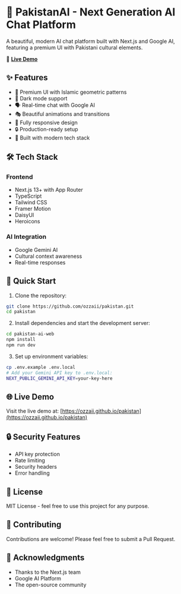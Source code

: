 # 🌟 PakistanAI - Next Generation AI Chat Platform

A beautiful, modern AI chat platform built with Next.js and Google AI, featuring a premium UI with Pakistani cultural elements.

🔗 **[Live Demo](https://ozzaii.github.io/pakistan)**

## ✨ Features

- 🎨 Premium UI with Islamic geometric patterns
- 🌙 Dark mode support
- 🗣️ Real-time chat with Google AI
- 🎭 Beautiful animations and transitions
- 📱 Fully responsive design
- 🔒 Production-ready setup
- 🚀 Built with modern tech stack

## 🛠️ Tech Stack

### Frontend
- Next.js 13+ with App Router
- TypeScript
- Tailwind CSS
- Framer Motion
- DaisyUI
- Heroicons

### AI Integration
- Google Gemini AI
- Cultural context awareness
- Real-time responses

## 🚀 Quick Start

1. Clone the repository:
```bash
git clone https://github.com/ozzaii/pakistan.git
cd pakistan
```

2. Install dependencies and start the development server:
```bash
cd pakistan-ai-web
npm install
npm run dev
```

3. Set up environment variables:
```bash
cp .env.example .env.local
# Add your Gemini API key to .env.local:
NEXT_PUBLIC_GEMINI_API_KEY=your-key-here
```

## 🌐 Live Demo

Visit the live demo at: [https://ozzaii.github.io/pakistan](https://ozzaii.github.io/pakistan)

## 🔒 Security Features

- API key protection
- Rate limiting
- Security headers
- Error handling

## 📝 License

MIT License - feel free to use this project for any purpose.

## 🤝 Contributing

Contributions are welcome! Please feel free to submit a Pull Request.

## 🙏 Acknowledgments

- Thanks to the Next.js team
- Google AI Platform
- The open-source community 